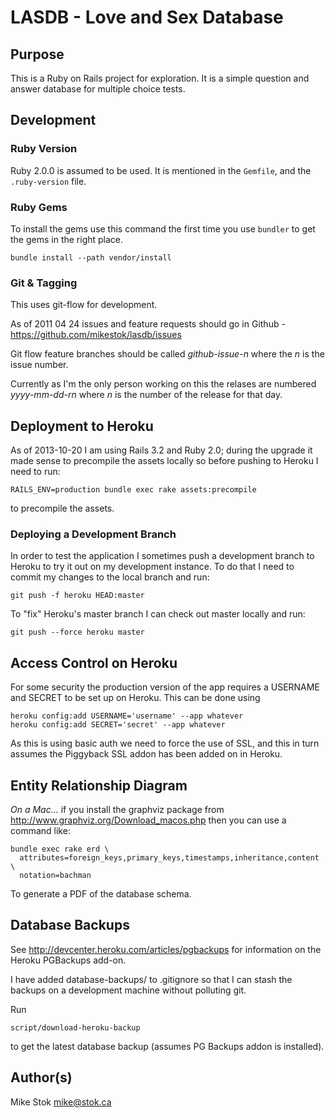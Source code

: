 # LASDB - Love and Sex Database

## Purpose

This is a Ruby on Rails project for exploration. It is a simple question and
answer database for multiple choice tests.

## Development

### Ruby Version

Ruby 2.0.0 is assumed to be used. It is mentioned in the `Gemfile`, and
the `.ruby-version` file.

### Ruby Gems

To install the gems use this command the first time you use `bundler` to
get the gems in the right place.

    bundle install --path vendor/install

### Git & Tagging

This uses git-flow for development.

As of 2011 04 24 issues and feature requests should go in Github -
https://github.com/mikestok/lasdb/issues 

Git flow feature branches should be called _github-issue-_*n* where
the *n* is the issue number.

Currently as I'm the only person working on this the relases are
numbered *yyyy-mm-dd-*r*n* where *n* is the number of the release for
that day.

## Deployment to Heroku

As of 2013-10-20 I am using Rails 3.2 and Ruby 2.0; during the upgrade it
made sense to precompile the assets locally so before pushing to Heroku I
need to run:

    RAILS_ENV=production bundle exec rake assets:precompile

to precompile the assets.

### Deploying a Development Branch

In order to test the application I sometimes push a development branch to 
Heroku to try it out on my development instance. To do that I need to commit
my changes to the local branch and run:

    git push -f heroku HEAD:master

To "fix" Heroku's master branch I can check out master locally and run:

    git push --force heroku master

## Access Control on Heroku

For some security the production version of the app requires a USERNAME
and SECRET to be set up on Heroku.  This can be done using

    heroku config:add USERNAME='username' --app whatever
    heroku config:add SECRET='secret' --app whatever

As this is using basic auth we need to force the use of SSL, and this
in turn assumes the Piggyback SSL addon has been added on in Heroku.

## Entity Relationship Diagram

_On a Mac…_ if you install the graphviz package from
http://www.graphviz.org/Download_macos.php then you can use a command like:

    bundle exec rake erd \
      attributes=foreign_keys,primary_keys,timestamps,inheritance,content \
      notation=bachman

To generate a PDF of the database schema.

## Database Backups

See http://devcenter.heroku.com/articles/pgbackups for information on
the Heroku PGBackups add-on.

I have added database-backups/ to .gitignore so that I can stash the
backups on a development machine without polluting git.

Run

    script/download-heroku-backup

to get the latest database backup (assumes PG Backups addon is installed).

## Author(s)

Mike Stok <mike@stok.ca>
